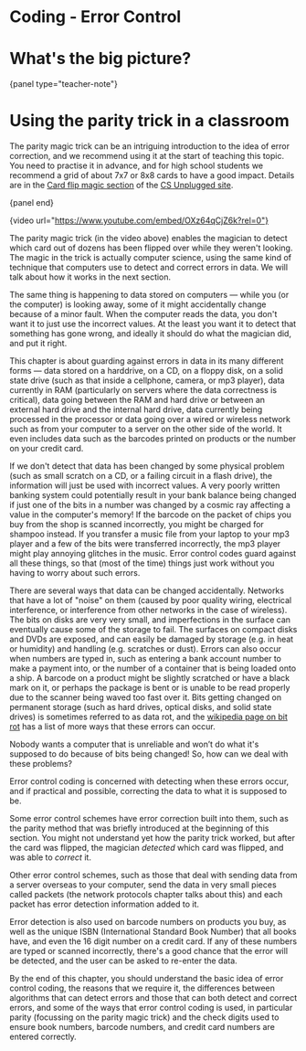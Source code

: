 # Coding - Error Control

# What's the big picture?

{panel type="teacher-note"}

# Using the parity trick in a classroom

The parity magic trick can be an intriguing introduction to the idea of error correction, and we recommend using it at the start of teaching this topic.
You need to practise it in advance, and for high school students we recommend a grid of about 7x7 or 8x8 cards to have a good impact.
Details are in the [Card flip magic section](http://csunplugged.org/error-detection) of the [CS Unplugged site](https://www.csunplugged.org/).

{panel end}

{video url="https://www.youtube.com/embed/OXz64qCjZ6k?rel=0"}

The parity magic trick (in the video above) enables the magician to detect which card out of dozens has been flipped over while they weren't looking.
The magic in the trick is actually computer science, using the same kind of technique that computers use to detect and correct errors in data.
We will talk about how it works in the next section.

The same thing is happening to data stored on computers — while you (or the computer) is looking away, some of it might accidentally change because of a minor fault.
When the computer reads the data, you don't want it to just use the incorrect values.
At the least you want it to detect that something has gone wrong, and ideally it should do what the magician did, and put it right.

This chapter is about guarding against errors in data in its many different forms — data stored on a harddrive, on a CD, on a floppy disk, on a solid state drive (such as that inside a cellphone, camera, or mp3 player), data currently in RAM (particularly on servers where the data correctness is critical), data going between the RAM and hard drive or between an external hard drive and the internal hard drive, data currently being processed in the processor or data going over a wired or wireless network such as from your computer to a server on the other side of the world.
It even includes data such as the barcodes printed on products or the number on your credit card.

If we don't detect that data has been changed by some physical problem (such as small scratch on a CD, or a failing circuit in a flash drive), the information will just be used with incorrect values.
A very poorly written banking system could potentially result in your bank balance being changed if just one of the bits in a number was changed by a cosmic ray affecting a value in the computer's memory!
If the barcode on the packet of chips you buy from the shop is scanned incorrectly, you might be charged for shampoo instead.
If you transfer a music file from your laptop to your mp3 player and a few of the bits were transferred incorrectly, the mp3 player might play annoying glitches in the music.
Error control codes guard against all these things, so that (most of the time) things just work without you having to worry about such errors.

There are several ways that data can be changed accidentally.
Networks that have a lot of "noise" on them (caused by poor quality wiring, electrical interference, or interference from other networks in the case of wireless).
The bits on disks are very very small, and imperfections in the surface can eventually cause some of the storage to fail.
The surfaces on compact disks and DVDs are exposed, and can easily be damaged by storage (e.g. in heat or humidity) and handling (e.g. scratches or dust).
Errors can also occur when numbers are typed in, such as entering a bank account number to make a payment into, or the number of a container that is being loaded onto a ship.
A barcode on a product might be slightly scratched or have a black mark on it, or perhaps the package is bent or is unable to be read properly due to the scanner being waved too fast over it.
Bits getting changed on permanent storage (such as hard drives, optical disks, and solid state drives) is sometimes referred to as data rot, and the [wikipedia page on bit rot](https://en.wikipedia.org/wiki/Data_degradation) has a list of more ways that these errors can occur.

Nobody wants a computer that is unreliable and won’t do what it's supposed to do because of bits being changed!
So, how can we deal with these problems?

Error control coding is concerned with detecting when these errors occur, and if practical and possible, correcting the data to what it is supposed to be.

Some error control schemes have error correction built into them, such as the parity method that was briefly introduced at the beginning of this section.
You might not understand yet how the parity trick worked, but after the card was flipped, the magician *detected* which card was flipped, and was able to *correct* it.

Other error control schemes, such as those that deal with sending data from a server overseas to your computer, send the data in very small pieces called packets (the network protocols chapter talks about this) and each packet has error detection information added to it.

Error detection is also used on barcode numbers on products you buy, as well as the unique ISBN (International Standard Book Number) that all books have, and even the 16 digit number on a credit card.
If any of these numbers are typed or scanned incorrectly, there's a good chance that the error will be detected, and the user can be asked to re-enter the data.

By the end of this chapter, you should understand the basic idea of error control coding, the reasons that we require it, the differences between algorithms that can detect errors and those that can both detect and correct errors, and some of the ways that error control coding is used, in particular parity (focussing on the parity magic trick) and the check digits used to ensure book numbers, barcode numbers, and credit card numbers are entered correctly.
